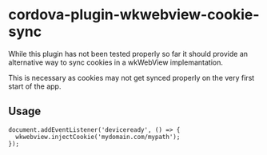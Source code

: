 # cordova-plugin-wkwebview-cookie-sync

While this plugin has not been tested properly so far it should provide an alternative way to sync cookies in a wkWebView implemantation.

This is necessary as cookies may not get synced properly on the very first start of the app. 

## Usage

```
document.addEventListener('deviceready', () => {
  wkwebview.injectCookie('mydomain.com/mypath');
});
```
